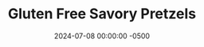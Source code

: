 ---
layout: post
title:  "Gluten Free Savory Pretzels"
date:   2024-07-08 00:00:00 -0500
categories:
- Recipes
- Bread
- Archive
permalink: /recipes/gluten-free-pretzels
image: /assets/Food/Bread/GF Pretzel/gf-pretzel-back.jpg
ing: gfpretzel-ing
facts: gfpretzel-facts
section1: Dry Ingredients
start2: Egg
section2: Wet Ingredients
start3: Extra virgin olive oil
section3: Topping
start4: 
section4: 
start5: 
section5: 
Prep: 15
Rest: 
Cook: 25
Source1: 
Source2: 
whisk: https://s.samsungfood.com/OMdLM
tags: 
- gluten free
- protein
- whey
- savory
- protein powder
- garlic
- onion
- applesauce
- unsweetened applesauce
- cheese
- mozzarella
- shredded cheese
- coconut flour
- salt
- everything bagel
- pretzel
Description: These pretzels are a spin off my <a href="coconut-bread">Gluten and Grain Free Coconut Bread</a> made into pretzels using a pan I found online. They're a great alternative to standard hot pretzels for anyone with Celiac Disease, and they have a great cheesy garlic flavor.
Instructions: 
- The goal of this recipe was to make an easy gluten free pretzel that didn't require kneading, shaping, or boiling.  The result is the best middle ground I can come up with for ease to make as well as taste and texture.  Below is a photo of the pan I used.  I had to do some digging online to find this, so just look around<br><br>
- <center><img src="/assets/Food/Bread/GF Pretzel/gf-pretzel-pan.jpg" alt="" class="instruction-image"></center><br>

- In a large bowl, whisk together the dry ingredients - coconut flour, whey, baking powder, salt, garlic powder, and onion powder<br><br>

- Add the wet ingredients on top, and mix together with a silicone spatula until fully combined - eggs, apple cider vinegar, applesauce, and shredded cheese<br><br>
- <center><img src="/assets/Food/Bread/GF Pretzel/gf-pretzel-bowl.jpg" alt="" class="instruction-image"></center><br>

- Liberally grease a pretzel pan with oil, and spoon the batter into the pan. Smooth out the tops with a spoon. Lightly spray the tops with oil, and sprinkle the tops with everything bagel seasoning<br><br>
- <center><img src="/assets/Food/Bread/GF Pretzel/gf-pretzel-raw.jpg" alt="" class="instruction-image"></center><br>

- Bake in a preheated 350F oven for about 18 minutes, or until a toothpick comes out clean, the internal temperature is around 205F, and they are golden brown on the edges<br><br>
- <center><img src="/assets/Food/Bread/GF Pretzel/gf-pretzel-baked.jpg" alt="" class="instruction-image"></center><br>

- Let them cool in the pan in the fridge for at least 30 minutes before taking them out with a butter knife<br><br>
- <center><img src="/assets/Food/Bread/GF Pretzel/gf-pretzel-front.jpg" alt="" class="instruction-image"></center><br>

- These pretzels are best enjoyed warm. To reheat, air fry at 400F for about 2 minutes, or until warm and crispy. Serve on its own, or with your favorite dipping sauce (mustard, cheese, peanut butter, whatever you want!)
---